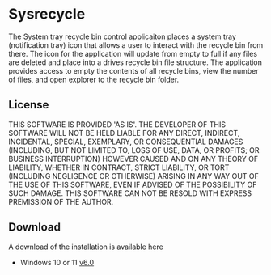 # Sysrecycle
The System tray recycle bin control applicaiton places a system tray (notification tray) icon that allows a user to interact with the recycle bin from there. The icon for the application will update from empty to
full if any files are deleted and place into a drives recycle bin file structure. The application provides access to empty the contents of all recycle bins, view the number of files, and open explorer to the recycle
bin folder.

## License
THIS SOFTWARE IS PROVIDED 'AS IS'. THE DEVELOPER OF THIS SOFTWARE WILL NOT BE HELD LIABLE FOR ANY DIRECT, INDIRECT, INCIDENTAL, SPECIAL, EXEMPLARY, OR CONSEQUENTIAL DAMAGES (INCLUDING, BUT NOT LIMITED TO, LOSS OF USE, DATA, OR PROFITS; OR BUSINESS INTERRUPTION) HOWEVER CAUSED AND ON ANY THEORY OF LIABILITY, WHETHER IN CONTRACT, STRICT LIABILITY, OR TORT (INCLUDING NEGLIGENCE OR OTHERWISE) ARISING IN ANY WAY OUT OF THE USE OF THIS SOFTWARE, EVEN IF ADVISED OF THE POSSIBILITY OF SUCH DAMAGE.
THIS SOFTWARE CAN NOT BE RESOLD WITH EXPRESS PREMISSION OF THE AUTHOR.

## Download
A download of the installation is available here
- Windows 10 or 11 [v6.0](https://storage.googleapis.com/sysrecycle/sysrecycle.zip)
